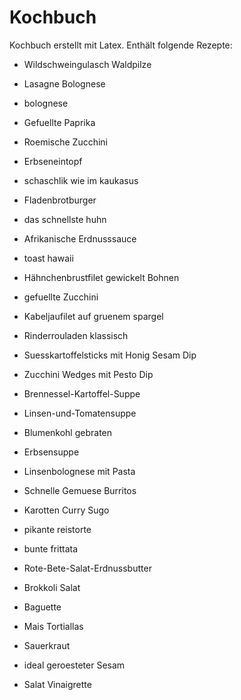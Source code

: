# Kochbuch
Kochbuch erstellt mit Latex. Enthält folgende Rezepte:

  - Wildschweingulasch Waldpilze
  - Lasagne Bolognese
  - bolognese
  - Gefuellte Paprika
  - Roemische Zucchini
  - Erbseneintopf
  - schaschlik wie im kaukasus
  - Fladenbrotburger
  - das schnellste huhn
  - Afrikanische Erdnusssauce
  - toast hawaii
  - Hähnchenbrustfilet gewickelt Bohnen
  - gefuellte Zucchini
  - Kabeljaufilet auf gruenem spargel
  - Rinderrouladen klassisch

  - Suesskartoffelsticks mit Honig Sesam Dip
  - Zucchini Wedges mit Pesto Dip
  - Brennessel-Kartoffel-Suppe
  - Linsen-und-Tomatensuppe
  - Blumenkohl gebraten
  - Erbsensuppe
  - Linsenbolognese mit Pasta
  - Schnelle Gemuese Burritos
  - Karotten Curry Sugo
  - pikante reistorte
  - bunte frittata
  - Rote-Bete-Salat-Erdnussbutter
  - Brokkoli Salat

  - Baguette
  - Mais Tortiallas

  - Sauerkraut

  - ideal geroesteter Sesam
  - Salat Vinaigrette
